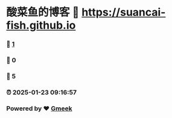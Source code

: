 # 酸菜鱼的博客 :link: https://suancai-fish.github.io 
### :page_facing_up: [1](https://suancai-fish.github.io/tag.html) 
### :speech_balloon: 0 
### :hibiscus: 5 
### :alarm_clock: 2025-01-23 09:16:57 
### Powered by :heart: [Gmeek](https://github.com/Meekdai/Gmeek)
